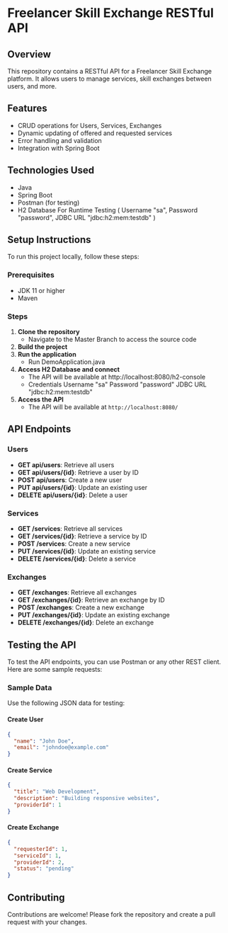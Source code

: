 # Freelancer Skill Exchange RESTful API

## Overview
This repository contains a RESTful API for a Freelancer Skill Exchange platform. It allows users to manage services, skill exchanges between users, and more.

## Features
- CRUD operations for Users, Services, Exchanges
- Dynamic updating of offered and requested services
- Error handling and validation
- Integration with Spring Boot

## Technologies Used
- Java
- Spring Boot
- Postman (for testing)
- H2 Database For Runtime Testing ( Username "sa", Password "password", JDBC URL "jdbc:h2:mem:testdb" )

## Setup Instructions
To run this project locally, follow these steps:

### Prerequisites
- JDK 11 or higher
- Maven

### Steps
1. **Clone the repository**
   - Navigate to the Master Branch to access the source code
3. **Build the project**
4. **Run the application**
   - Run DemoApplication.java
5. **Access H2 Database and connect**
   - The API will be available at http://localhost:8080/h2-console
   - Credentials
     Username "sa"
     Password "password"
     JDBC URL "jdbc:h2:mem:testdb"
6. **Access the API**
   - The API will be available at `http://localhost:8080/`

## API Endpoints

### Users

- **GET api/users**: Retrieve all users
- **GET api/users/{id}**: Retrieve a user by ID
- **POST api/users**: Create a new user
- **PUT api/users/{id}**: Update an existing user
- **DELETE api/users/{id}**: Delete a user

### Services

- **GET /services**: Retrieve all services
- **GET /services/{id}**: Retrieve a service by ID
- **POST /services**: Create a new service
- **PUT /services/{id}**: Update an existing service
- **DELETE /services/{id}**: Delete a service

### Exchanges

- **GET /exchanges**: Retrieve all exchanges
- **GET /exchanges/{id}**: Retrieve an exchange by ID
- **POST /exchanges**: Create a new exchange
- **PUT /exchanges/{id}**: Update an existing exchange
- **DELETE /exchanges/{id}**: Delete an exchange

## Testing the API
To test the API endpoints, you can use Postman or any other REST client. Here are some sample requests:

### Sample Data
Use the following JSON data for testing:

#### Create User
```json
{
  "name": "John Doe",
  "email": "johndoe@example.com"
}
```

#### Create Service
```json
{
  "title": "Web Development",
  "description": "Building responsive websites",
  "providerId": 1
}
```

#### Create Exchange
```json
{
  "requesterId": 1,
  "serviceId": 1,
  "providerId": 2,
  "status": "pending"
}
```

## Contributing
Contributions are welcome! Please fork the repository and create a pull request with your changes.
